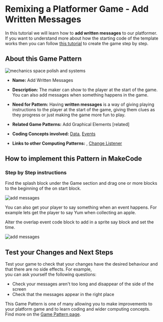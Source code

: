 # Remixing a Platformer Game - Add Written Messages 

In this tutorial we will learn how to **add written messages** to our platformer.
If you want to understand more about how the starting code of the template works then you can follow [this tutorial](https://arcade.makecode.com/beta#tutorial:https://github.com/mickfuzz/makecode-platformer-101)
 to create the game step by step.

## About this Game Pattern

![mechanics space polish and systems](https://raw.githubusercontent.com/mickfuzz/makecode-platformer-101/master/images/patterns/gameMechanics_more_levels.jpg)

* **Name:** Add Written Messages

* **Description:** The maker can show to the player at the start of the game. You can also add messages when something happens in the game.  

* **Need for Pattern:** Having **written messages** is a way of giving playing instructions to the player at the start of the game, giving
them clues as they progress or just making the game more fun to play. 

* **Related Game Patterns:** Add Graphical Elements [related] 

* **Coding Concepts involved:** [Data](learningDimensions#data), [Events](learningDimensions#events)

* **Links to other Computing Patterns:** , [Change Listener](learningDimensions#change-listener)

## How to implement this Pattern in MakeCode

### Step by Step instructions

Find the splash block under the Game section and drag one or more blocks to the beginning of the on start block. 

![add messages](https://raw.githubusercontent.com/mickfuzz/makecode-platformer-101/master/images/addMessages.png)

You can also get your player to say something when an event happens. For example lets get the player to say Yum when collecting an apple. 

Alter the overlap event code block to add in a sprite say block and set the time.         

![add messages](https://raw.githubusercontent.com/mickfuzz/makecode-platformer-101/master/images/addMessages2.png)



## Test your Changes and Next Steps

Test your game to check that your changes have the desired behaviour and that there are no side effects. For example,  
you can ask yourself the following questions:

* Check your messages aren't too long and disappear of the side of the screen
* Check that the messages appear in the right place 

This Game Pattern is one of many allowing you to make improvements to your platform game and to learn coding and wider computing concepts. 
Find more on the [Game Pattern page](gamePatterns.md). 

          
